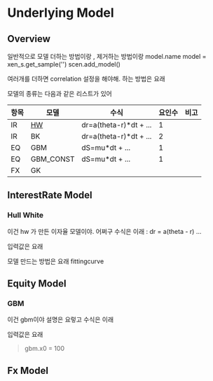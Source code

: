 # Underlying Model

## Overview

일반적으로 모델 더하는 방법이랑 , 제거하는 방법이랑 
model.name
model = xen_s.get_sample('')
scen.add_model()

여러개를 더하면 correlation 설정을 해야해. 
하는 방법은 요래

모델의 종류는 다음과 같은 리스트가 있어


| 항목 | 모델        | 수식                     | 요인수 | 비고 |
|----|-----------|------------------------|-----|----|
| IR | [HW](#HullWhite)        | dr=a(theta-r)*dt + ... | 1   |    |
| IR | BK        | dr=a(theta-r)*dt + ... | 2   |    |
| EQ | GBM       | dS=mu*dt + ...         | 1   |    |
| EQ | GBM_CONST | dS=mu*dt + ...         | 1   |    |
| FX | GK        |                        |     |    |




## InterestRate Model

### Hull White
이건 hw 가 만든 이자율 모델이야. 어쩌구 
수식은 이래
: dr = a(theta - r) ...

입력값은 요래

모델 만드는 방법은 요래
fittingcurve



## Equity Model


### GBM
이건 gbm이야 설명은 요렇고
수식은 이래

입력값은 요래
> gbm.x0 = 100

## Fx Model

### 
